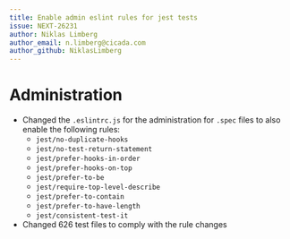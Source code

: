 ```yaml
---
title: Enable admin eslint rules for jest tests
issue: NEXT-26231
author: Niklas Limberg
author_email: n.limberg@cicada.com
author_github: NiklasLimberg
---
```

# Administration
* Changed the `.eslintrc.js` for the administration for `.spec` files to also enable the following rules:
    * `jest/no-duplicate-hooks`
    * `jest/no-test-return-statement`
    * `jest/prefer-hooks-in-order`
    * `jest/prefer-hooks-on-top`
    * `jest/prefer-to-be`
    * `jest/require-top-level-describe`
    * `jest/prefer-to-contain`
    * `jest/prefer-to-have-length`
    * `jest/consistent-test-it`
* Changed 626 test files to comply with the rule changes
